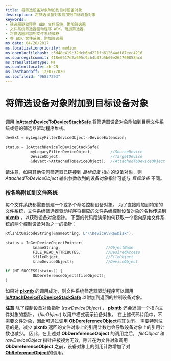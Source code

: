 ```yaml
---
title: 将筛选设备对象附加到目标设备对象
description: 将筛选设备对象附加到目标设备对象
keywords:
- 筛选器驱动程序 WDK 文件系统，附加筛选器
- 文件系统筛选器驱动程序 WDK，附加筛选器
- 将筛选器附加到文件系统或卷
- 卷 WDK 文件系统，附加筛选器
ms.date: 04/20/2017
ms.localizationpriority: medium
ms.openlocfilehash: c3d48e419c32dcb6bd221fb61264adf87eec4216
ms.sourcegitcommit: 418e6617e2a695c9cb4b37b5b60e264760858acd
ms.translationtype: MT
ms.contentlocale: zh-CN
ms.lasthandoff: 12/07/2020
ms.locfileid: "96837293"
---
```

# <a name="attaching-the-filter-device-object-to-the-target-device-object"></a>将筛选设备对象附加到目标设备对象


## <span id="ddk_attaching_the_filter_device_object_to_the_target_device_object_if"></span><span id="DDK_ATTACHING_THE_FILTER_DEVICE_OBJECT_TO_THE_TARGET_DEVICE_OBJECT_IF"></span>


调用 [**IoAttachDeviceToDeviceStackSafe**](/windows-hardware/drivers/ddi/ntddk/nf-ntddk-ioattachdevicetodevicestacksafe) 将筛选器设备对象附加到目标文件系统或卷的筛选器驱动程序堆栈。

```cpp
devExt = myLegacyFilterDeviceObject->DeviceExtension;

status = IoAttachDeviceToDeviceStackSafe(
           myLegacyFilterDeviceObject,        //SourceDevice
           DeviceObject,                      //TargetDevice
           &devext->AttachedToDeviceObject);  //AttachedToDeviceObject
```

请注意，如果其他任何筛选器已链接到 *目标设备* 指向的设备对象，则 *AttachedToDeviceObject* 输出参数收到的设备对象指针可能与 *目标设备* 不同。

### <a name="span-idattaching_to_a_file_system_by_namespanspan-idattaching_to_a_file_system_by_namespanspan-idattaching_to_a_file_system_by_namespanattaching-to-a-file-system-by-name"></a><span id="Attaching_to_a_File_System_by_Name"></span><span id="attaching_to_a_file_system_by_name"></span><span id="ATTACHING_TO_A_FILE_SYSTEM_BY_NAME"></span>按名称附加到文件系统

每个文件系统都需要创建一个或多个命名控制设备对象。 为了直接附加到特定的文件系统，文件系统筛选器驱动程序将相应的文件系统控制设备对象的名称传递到 [**plxntb**](/windows-hardware/drivers/ddi/wdm/nf-wdm-iogetdeviceobjectpointer) ，以获取设备对象指针。 下面的代码段演示如何获取一个指向原始文件系统的两个控制设备对象之一的指针：

```cpp
RtlInitUnicodeString(&nameString, L"\\Device\\RawDisk");

status = IoGetDeviceObjectPointer(
            &nameString,                    //ObjectName
            FILE_READ_ATTRIBUTES,           //DesiredAccess
            &fileObject,                    //FileObject
            &rawDeviceObject);              //DeviceObject

if (NT_SUCCESS(status)) {
            ObDereferenceObject(fileObject);
}
```

如果对 [**plxntb**](/windows-hardware/drivers/ddi/wdm/nf-wdm-iogetdeviceobjectpointer) 的调用成功，则文件系统筛选器驱动程序可以调用 [**IoAttachDeviceToDeviceStackSafe**](/windows-hardware/drivers/ddi/ntddk/nf-ntddk-ioattachdevicetodevicestacksafe) 以附加到返回的控制设备对象。

**注意**   除了控制设备对象指针 (*rawDeviceObject*) ， [**plxntb**](/windows-hardware/drivers/ddi/wdm/nf-wdm-iogetdeviceobjectpointer) 还会返回一个指向文件对象的指针， (*fileObject*) 以用户模式表示设备对象。 在上述代码片段中，不需要文件对象，因此可通过调用 [**ObDereferenceObject**](/windows-hardware/drivers/ddi/wdm/nf-wdm-obdereferenceobject)将其关闭。 需要特别注意的是，减少 **plxntb** 返回的文件对象上的引用计数也会导致设备对象上的引用计数也减少。 因此，在上述对 **ObDereferenceObject** 的调用之后， *fileObject* 和 *rawDeviceObject* 指针应被视为无效，除非在为文件对象调用 **ObDereferenceObject** 之前，设备对象上的引用计数增加了对 [**ObReferenceObject**](/windows-hardware/drivers/ddi/wdm/nf-wdm-obfreferenceobject)的调用。

 

 

